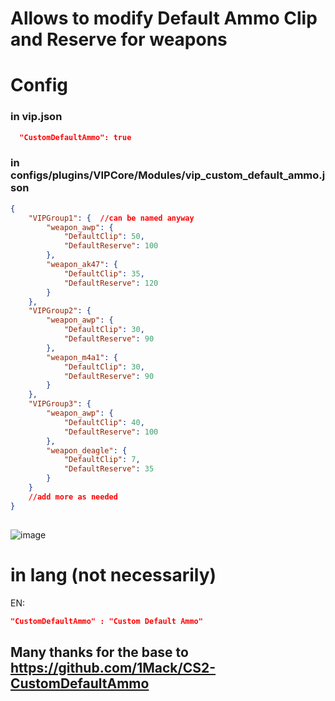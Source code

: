 # Allows to modify Default Ammo Clip and Reserve for weapons 

# Config

### in vip.json
```json
  "CustomDefaultAmmo": true
```
### in configs/plugins/VIPCore/Modules/vip_custom_default_ammo.json
```json
{
    "VIPGroup1": {  //can be named anyway
        "weapon_awp": {
            "DefaultClip": 50,
            "DefaultReserve": 100
        },
        "weapon_ak47": {
            "DefaultClip": 35,
            "DefaultReserve": 120
        }
    },
    "VIPGroup2": {
        "weapon_awp": {
            "DefaultClip": 30,
            "DefaultReserve": 90
        },
        "weapon_m4a1": {
            "DefaultClip": 30,
            "DefaultReserve": 90
        }
    },
    "VIPGroup3": {
        "weapon_awp": {
            "DefaultClip": 40,
            "DefaultReserve": 100
        },
        "weapon_deagle": {
            "DefaultClip": 7,
            "DefaultReserve": 35
        }
    }
    //add more as needed
}
  
```
![image](https://github.com/user-attachments/assets/c01b41d6-fb9f-43d9-893f-46c90f0f17d2)

# in lang (not necessarily)


EN: 
```json
"CustomDefaultAmmo" : "Custom Default Ammo"
```

## Many thanks for the base to **https://github.com/1Mack/CS2-CustomDefaultAmmo**

